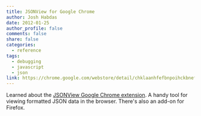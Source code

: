 ```yaml
---
title: JSONView for Google Chrome
author: Josh Habdas
date: 2012-01-25
author_profile: false
comments: false
share: false
categories:
  - reference
tags:
  - debugging
  - javascript
  - json
link: https://chrome.google.com/webstore/detail/chklaanhfefbnpoihckbnefhakgolnmc
---
```

Learned about the [JSONView Google Chrome extension][1]. A handy tool for viewing formatted JSON data in the browser. There's also an add-on for Firefox.

 [1]: https://chrome.google.com/webstore/detail/chklaanhfefbnpoihckbnefhakgolnmc
